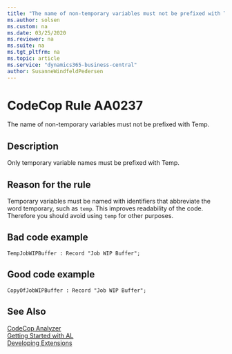 ```yaml
---
title: "The name of non-temporary variables must not be prefixed with Temp."
ms.author: solsen
ms.custom: na
ms.date: 03/25/2020
ms.reviewer: na
ms.suite: na
ms.tgt_pltfrm: na
ms.topic: article
ms.service: "dynamics365-business-central"
author: SusanneWindfeldPedersen
---
```

[//]: # (START>DO_NOT_EDIT)
[//]: # (IMPORTANT:Do not edit any of the content between here and the END>DO_NOT_EDIT.)
[//]: # (Any modifications should be made in the .xml files in the ModernDev repo.)
# CodeCop Rule AA0237
The name of non-temporary variables must not be prefixed with Temp.  

## Description
Only temporary variable names must be prefixed with Temp.

[//]: # (IMPORTANT: END>DO_NOT_EDIT)

## Reason for the rule
Temporary variables must be named with identifiers that abbreviate the word temporary, such as `temp`. This improves readability of the code. Therefore you should avoid using `temp` for other purposes.

## Bad code example
```
TempJobWIPBuffer : Record "Job WIP Buffer";
```

## Good code example
```
CopyOfJobWIPBuffer : Record "Job WIP Buffer";
```
 
## See Also  
[CodeCop Analyzer](codecop.md)  
[Getting Started with AL](../devenv-get-started.md)  
[Developing Extensions](../devenv-dev-overview.md)  